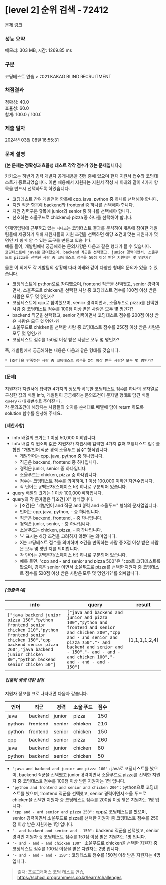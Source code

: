 # [level 2] 순위 검색 - 72412 

[문제 링크](https://school.programmers.co.kr/learn/courses/30/lessons/72412) 

### 성능 요약

메모리: 303 MB, 시간: 1269.85 ms

### 구분

코딩테스트 연습 > 2021 KAKAO BLIND RECRUITMENT

### 채점결과

정확성: 40.0<br/>효율성: 60.0<br/>합계: 100.0 / 100.0

### 제출 일자

2024년 03월 08일 16:55:31

### 문제 설명

<p><strong>[본 문제는 정확성과 효율성 테스트 각각 점수가 있는 문제입니다.]</strong></p>

<p>카카오는 하반기 경력 개발자 공개채용을 진행 중에 있으며 현재 지원서 접수와 코딩테스트가 종료되었습니다. 이번 채용에서 지원자는 지원서 작성 시 아래와 같이 4가지 항목을 반드시 선택하도록 하였습니다.</p>

<ul>
<li>코딩테스트 참여 개발언어 항목에 cpp, java, python 중 하나를 선택해야 합니다.</li>
<li>지원 직군 항목에 backend와 frontend 중 하나를 선택해야 합니다.</li>
<li>지원 경력구분 항목에 junior와 senior 중 하나를 선택해야 합니다.</li>
<li>선호하는 소울푸드로 chicken과 pizza 중 하나를 선택해야 합니다.</li>
</ul>

<p>인재영입팀에 근무하고 있는 <code>니니즈</code>는 코딩테스트 결과를 분석하여 채용에 참여한 개발팀들에 제공하기 위해 지원자들의 지원 조건을 선택하면 해당 조건에 맞는 지원자가 몇 명인 지 쉽게 알 수 있는 도구를 만들고 있습니다.<br>
예를 들어, 개발팀에서 궁금해하는 문의사항은 다음과 같은 형태가 될 수 있습니다.<br>
<code>코딩테스트에 java로 참여했으며, backend 직군을 선택했고, junior 경력이면서, 소울푸드로 pizza를 선택한 사람 중 코딩테스트 점수를 50점 이상 받은 지원자는 몇 명인가?</code></p>

<p>물론 이 외에도 각 개발팀의 상황에 따라 아래와 같이 다양한 형태의 문의가 있을 수 있습니다.</p>

<ul>
<li>코딩테스트에 python으로 참여했으며, frontend 직군을 선택했고, senior 경력이면서, 소울푸드로 chicken을 선택한 사람 중 코딩테스트 점수를 100점 이상 받은 사람은 모두 몇 명인가?</li>
<li>코딩테스트에 cpp로 참여했으며, senior 경력이면서, 소울푸드로 pizza를 선택한 사람 중 코딩테스트 점수를 100점 이상 받은 사람은 모두 몇 명인가?</li>
<li>backend 직군을 선택했고, senior 경력이면서 코딩테스트 점수를 200점 이상 받은 사람은 모두 몇 명인가? </li>
<li>소울푸드로 chicken을 선택한 사람 중 코딩테스트 점수를 250점 이상 받은 사람은 모두 몇 명인가?</li>
<li>코딩테스트 점수를 150점 이상 받은 사람은 모두 몇 명인가?</li>
</ul>

<p>즉, 개발팀에서 궁금해하는 내용은 다음과 같은 형태를 갖습니다.</p>
<div class="highlight"><pre class="codehilite"><code>* [조건]을 만족하는 사람 중 코딩테스트 점수를 X점 이상 받은 사람은 모두 몇 명인가?
</code></pre></div>
<hr>

<h4><strong>[문제]</strong></h4>

<p>지원자가 지원서에 입력한 4가지의 정보와 획득한 코딩테스트 점수를 하나의 문자열로 구성한 값의 배열 info, 개발팀이 궁금해하는 문의조건이 문자열 형태로 담긴 배열 query가 매개변수로 주어질 때,<br>
각 문의조건에 해당하는 사람들의 숫자를 순서대로 배열에 담아 return 하도록 solution 함수를 완성해 주세요.</p>

<h4><strong>[제한사항]</strong></h4>

<ul>
<li>info 배열의 크기는 1 이상 50,000 이하입니다.</li>
<li>info 배열 각 원소의 값은 지원자가 지원서에 입력한 4가지 값과 코딩테스트 점수를 합친 "개발언어 직군 경력 소울푸드 점수" 형식입니다.

<ul>
<li>개발언어는 cpp, java, python 중 하나입니다.</li>
<li>직군은 backend, frontend 중 하나입니다.</li>
<li>경력은 junior, senior 중 하나입니다.</li>
<li>소울푸드는 chicken, pizza 중 하나입니다.</li>
<li>점수는 코딩테스트 점수를 의미하며, 1 이상 100,000 이하인 자연수입니다.</li>
<li>각 단어는 공백문자(스페이스 바) 하나로 구분되어 있습니다.</li>
</ul></li>
<li>query 배열의 크기는 1 이상 100,000 이하입니다.</li>
<li>query의 각 문자열은 "[조건] X" 형식입니다.

<ul>
<li>[조건]은 "개발언어 and 직군 and 경력 and 소울푸드" 형식의 문자열입니다.</li>
<li>언어는 cpp, java, python, - 중 하나입니다.</li>
<li>직군은 backend, frontend, - 중 하나입니다.</li>
<li>경력은 junior, senior, - 중 하나입니다.</li>
<li>소울푸드는 chicken, pizza, - 중 하나입니다.</li>
<li>'-' 표시는 해당 조건을 고려하지 않겠다는 의미입니다.</li>
<li>X는 코딩테스트 점수를 의미하며 조건을 만족하는 사람 중 X점 이상 받은 사람은 모두 몇 명인 지를 의미합니다.</li>
<li>각 단어는 공백문자(스페이스 바) 하나로 구분되어 있습니다.</li>
<li>예를 들면, "cpp and - and senior and pizza 500"은 "cpp로 코딩테스트를 봤으며, 경력은 senior 이면서 소울푸드로 pizza를 선택한 지원자 중 코딩테스트 점수를 500점 이상 받은 사람은 모두 몇 명인가?"를 의미합니다.</li>
</ul></li>
</ul>

<hr>

<h5><strong>[입출력 예]</strong></h5>
<table class="table">
        <thead><tr>
<th>info</th>
<th>query</th>
<th>result</th>
</tr>
</thead>
        <tbody><tr>
<td><code>["java backend junior pizza 150","python frontend senior chicken 210","python frontend senior chicken 150","cpp backend senior pizza 260","java backend junior chicken 80","python backend senior chicken 50"]</code></td>
<td><code>["java and backend and junior and pizza 100","python and frontend and senior and chicken 200","cpp and - and senior and pizza 250","- and backend and senior and - 150","- and - and - and chicken 100","- and - and - and - 150"]</code></td>
<td>[1,1,1,1,2,4]</td>
</tr>
</tbody>
      </table>
<h5><strong>입출력 예에 대한 설명</strong></h5>

<p>지원자 정보를 표로 나타내면 다음과 같습니다.</p>
<table class="table">
        <thead><tr>
<th>언어</th>
<th>직군</th>
<th>경력</th>
<th>소울 푸드</th>
<th>점수</th>
</tr>
</thead>
        <tbody><tr>
<td>java</td>
<td>backend</td>
<td>junior</td>
<td>pizza</td>
<td>150</td>
</tr>
<tr>
<td>python</td>
<td>frontend</td>
<td>senior</td>
<td>chicken</td>
<td>210</td>
</tr>
<tr>
<td>python</td>
<td>frontend</td>
<td>senior</td>
<td>chicken</td>
<td>150</td>
</tr>
<tr>
<td>cpp</td>
<td>backend</td>
<td>senior</td>
<td>pizza</td>
<td>260</td>
</tr>
<tr>
<td>java</td>
<td>backend</td>
<td>junior</td>
<td>chicken</td>
<td>80</td>
</tr>
<tr>
<td>python</td>
<td>backend</td>
<td>senior</td>
<td>chicken</td>
<td>50</td>
</tr>
</tbody>
      </table>
<ul>
<li><code>"java and backend and junior and pizza 100"</code> : java로 코딩테스트를 봤으며, backend 직군을 선택했고 junior 경력이면서 소울푸드로 pizza를 선택한 지원자 중 코딩테스트 점수를 100점 이상 받은 지원자는 1명 입니다.</li>
<li><code>"python and frontend and senior and chicken 200"</code> : python으로 코딩테스트를 봤으며, frontend 직군을 선택했고, senior 경력이면서 소울 푸드로 chicken을 선택한 지원자 중 코딩테스트 점수를 200점 이상 받은 지원자는 1명 입니다.</li>
<li><code>"cpp and - and senior and pizza 250"</code> : cpp로 코딩테스트를 봤으며, senior 경력이면서 소울푸드로 pizza를 선택한 지원자 중 코딩테스트 점수를 250점 이상 받은 지원자는 1명 입니다.</li>
<li><code>"- and backend and senior and - 150"</code> : backend 직군을 선택했고, senior 경력인 지원자 중 코딩테스트 점수를 150점 이상 받은 지원자는 1명 입니다.</li>
<li><code>"- and - and - and chicken 100"</code> : 소울푸드로 chicken을 선택한 지원자 중 코딩테스트 점수를 100점 이상을 받은 지원자는 2명 입니다.</li>
<li><code>"- and - and - and - 150"</code> : 코딩테스트 점수를 150점 이상 받은 지원자는 4명 입니다.</li>
</ul>


> 출처: 프로그래머스 코딩 테스트 연습, https://school.programmers.co.kr/learn/challenges